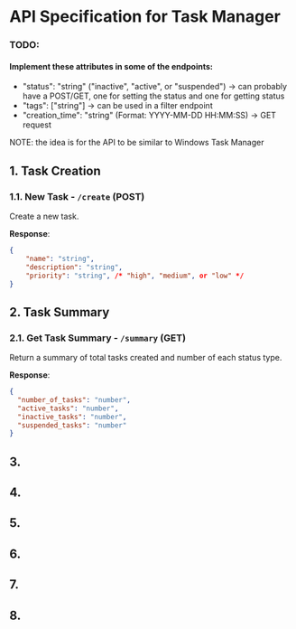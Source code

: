 # API Specification for Task Manager

 
 ### TODO: 
#### Implement these attributes in some of the endpoints:
- "status": "string"  ("inactive", "active", or "suspended") -> can probably have a POST/GET, one for setting the status and one for getting status
- "tags": ["string"] -> can be used in a filter endpoint
- "creation_time": "string" (Format: YYYY-MM-DD HH:MM:SS) -> GET request
  
NOTE: the idea is for the API to be similar to Windows Task Manager

## 1. Task Creation

### 1.1. New Task - `/create` (POST)

Create a new task.

**Response**:

```json
{
    "name": "string",
    "description": "string",
    "priority": "string", /* "high", "medium", or "low" */
}
```
## 2. Task Summary

### 2.1. Get Task Summary - `/summary` (GET)

Return a summary of total tasks created and number of each status type.

**Response**:
```json
{
  "number_of_tasks": "number",
  "active_tasks": "number",
  "inactive_tasks": "number",
  "suspended_tasks": "number"
}
```  
## 3.
## 4.
## 5.
## 6.
## 7.
## 8.
